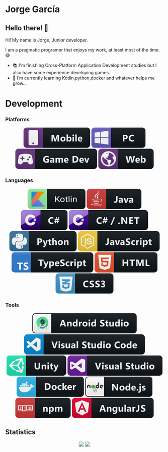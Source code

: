 # Jorge García

## Hello there! 👋

Hi! My name is Jorge, Junior developer.

I am a pragmatic programer that enjoys my work, at least most of the time. 😅

- 📚 I'm finishing Cross-Platform Application Development studies but I also have some experience developing games.
- 🌱 I’m currently learning Kotlin,python,docker and whatever helps me grow...

# Development

### Platforms

   <p align="center">
      <img src="https://github.com/MikeCodesDotNET/ColoredBadges/blob/master/svg/dev/misc/mobile.svg"/>
      <img src="https://github.com/MikeCodesDotNET/ColoredBadges/blob/master/svg/devices/pc.svg"/>
      <img src="https://github.com/MikeCodesDotNET/ColoredBadges/blob/master/svg/dev/misc/gamedev.svg"/>
      <img src="https://github.com/MikeCodesDotNET/ColoredBadges/blob/master/svg/dev/misc/web.svg"/>
   </p> 

### Languages

   <p align="center">
      <img src="https://github.com/JSalmon11/JSalmon11/blob/src/Languages/kotlin.svg"/>
      <img src="https://github.com/MikeCodesDotNET/ColoredBadges/blob/master/svg/dev/languages/java.svg"/>
      <img src="https://github.com/MikeCodesDotNET/ColoredBadges/blob/master/svg/dev/languages/csharp.svg"/>
      <img src="https://github.com/MikeCodesDotNET/ColoredBadges/blob/master/svg/dev/languages/csharp_dotnet.svg"/>
      <img src="https://github.com/MikeCodesDotNET/ColoredBadges/blob/master/svg/dev/languages/python.svg"/>
      <img src="https://github.com/MikeCodesDotNET/ColoredBadges/blob/master/svg/dev/languages/js.svg"/>
      <img src="https://github.com/YisusOnDev/YisusOnDev/blob/main/typescript.svg"/>
      <img src="https://github.com/MikeCodesDotNET/ColoredBadges/blob/master/svg/dev/languages/html.svg"/>
      <img src="https://github.com/MikeCodesDotNET/ColoredBadges/blob/master/svg/dev/languages/css3.svg"/>
   </p>  
   
### Tools

   <p align="center">
      <img src="https://github.com/MikeCodesDotNET/ColoredBadges/blob/master/svg/dev/tools/android_studio_colour.svg"/>
      <img src="https://github.com/MikeCodesDotNET/ColoredBadges/blob/master/svg/dev/tools/visualstudio_code.svg"/>
      <img src="https://github.com/MikeCodesDotNET/ColoredBadges/blob/master/svg/dev/frameworks/unity.svg"/>
      <img src="https://github.com/MikeCodesDotNET/ColoredBadges/blob/master/svg/dev/tools/visualstudio.svg"/>
      <img src="https://github.com/MikeCodesDotNET/ColoredBadges/blob/master/svg/dev/tools/docker.svg"/>
      <img src="https://github.com/MikeCodesDotNET/ColoredBadges/blob/master/svg/dev/frameworks/nodejs.svg"/>
      <img src="https://github.com/MikeCodesDotNET/ColoredBadges/blob/master/svg/dev/services/npm.svg"/>
      <img src="https://github.com/MikeCodesDotNET/ColoredBadges/blob/master/svg/dev/frameworks/angular.svg"/>
   </p>
   
## Statistics   

   <p align="center">
      <img width="56%" src="https://github-readme-stats.vercel.app/api?username=JorgeGFS&layout=compact&theme=dark&hide_border=true&count_private=true&show_icons=true"/>
      <img width="41%" src="https://github-readme-stats.vercel.app/api/top-langs/?username=JorgeGFS&layout=compact&theme=dark&hide_border=true&count_private=true&show_icons=true&langs_count=10"/>
   </p>
